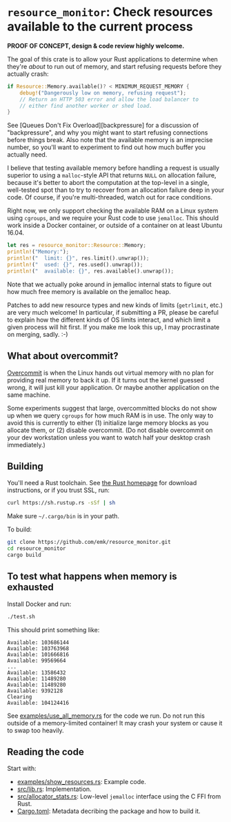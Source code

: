 # `resource_monitor`: Check resources available to the current process

**PROOF OF CONCEPT, design & code review highly welcome.**

The goal of this crate is to allow your Rust applications to determine
when they're _about_ to run out of memory, and start refusing requests
before they actually crash:

```rust
if Resource::Memory.available()? < MINIMUM_REQUEST_MEMORY {
    debug!("Dangerously low on memory, refusing request");
    // Return an HTTP 503 error and allow the load balancer to
    // either find another worker or shed load.
}
```

See [Queues Don't Fix Overload][backpressure] for a discussion of
"backpressure", and why you might want to start refusing connections before
things break. Also note that the available memory is an imprecise number, so
you'll want to experiment to find out how much buffer you actually need.

I believe that testing available memory before handling a request is usually
superior to using a `malloc`-style API that returns `NULL` on allocation
failure, because it's better to abort the computation at the top-level in a
single, well-tested spot than to try to recover from an allocation failure
deep in your code. Of course, if you're multi-threaded, watch out for race
conditions.

Right now, we only support checking the available RAM on a Linux system
using `cgroups`, and we require your Rust code to use `jemalloc`. This
should work inside a Docker container, or outside of a container on at least
Ubuntu 16.04.

```rust
let res = resource_monitor::Resource::Memory;
println!("Memory:");
println!("  limit: {}", res.limit().unwrap());
println!("  used: {}", res.used().unwrap());
println!("  available: {}", res.available().unwrap());
```

Note that we actually poke around in jemalloc internal stats to figure out
how much free memory is available on the jemalloc heap.

Patches to add new resource types and new kinds of limits (`getrlimit`,
etc.) are very much welcome! In particular, if submitting a PR, please
be careful to explain how the different kinds of OS limits interact, and
which limit a given process will hit first. If you make me look this up,
I may procrastinate on merging, sadly. :-)

## What about overcommit?

[Overcommit][] is when the Linux hands out virtual memory with no plan
for providing real memory to back it up. If it turns out the kernel guessed
wrong, it will just kill your application.  Or maybe another application on
the same machine.

Some experiments suggest that large, overcommitted blocks do not show up
when we query `cgroups` for how much RAM is in use. The only way to avoid
this is currently to either (1) initialize large memory blocks as you allocate
them, or (2) disable overcommit. (Do not disable overcommit on your dev
workstation unless you want to watch half your desktop crash immediately.)

[Overcommit]: https://www.kernel.org/doc/Documentation/vm/overcommit-accounting

## Building

You'll need a Rust toolchain.  See [the Rust homepage][Rust] for download
instructions, or if you trust SSL, run:

```sh
curl https://sh.rustup.rs -sSf | sh
```

Make sure `~/.cargo/bin` is in your path.

To build:

```sh
git clone https://github.com/emk/resource_monitor.git
cd resource_monitor
cargo build
```

## To test what happens when memory is exhausted

Install Docker and run:

```sh
./test.sh
```

This should print something like:

```
Available: 103686144
Available: 103763968
Available: 101666816
Available: 99569664
...
Available: 13586432
Available: 11489280
Available: 11489280
Available: 9392128
Clearing
Available: 104124416
```

See [examples/use_all_memory.rs](./examples/use_all_memory.rs) for the code
we run.  Do not run this outside of a memory-limited container! It may crash
your system or cause it to swap too heavily.

## Reading the code

Start with:

- [examples/show_resources.rs](./examples/show_resources.rs): Example code.
- [src/lib.rs](./src/lib.rs): Implementation.
- [src/allocator_stats.rs](./src/allocator_stats.rs): Low-level `jemalloc`
  interface using the C FFI from Rust.
- [Cargo.toml](./Cargo.toml): Metadata decribing the package and how to
  build it.

[Rust]: https://www.rust-lang.org/
